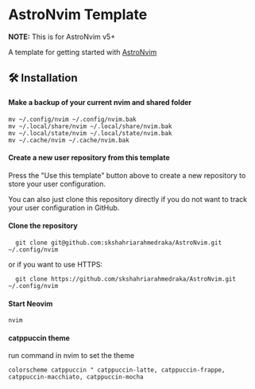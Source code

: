 # AstroNvim Template

**NOTE:** This is for AstroNvim v5+

A template for getting started with [AstroNvim](https://github.com/AstroNvim/AstroNvim)

## 🛠️ Installation

#### Make a backup of your current nvim and shared folder

```shell
mv ~/.config/nvim ~/.config/nvim.bak
mv ~/.local/share/nvim ~/.local/share/nvim.bak
mv ~/.local/state/nvim ~/.local/state/nvim.bak
mv ~/.cache/nvim ~/.cache/nvim.bak
```

#### Create a new user repository from this template

Press the "Use this template" button above to create a new repository to store your user configuration.

You can also just clone this repository directly if you do not want to track your user configuration in GitHub.

#### Clone the repository

```shell
  git clone git@github.com:skshahriarahmedraka/AstroNvim.git ~/.config/nvim
```

or if you want to use HTTPS:

```shell
  git clone https://github.com/skshahriarahmedraka/AstroNvim.git ~/.config/nvim
```

#### Start Neovim

```shell
nvim
```
#### catppuccin theme 

run command in nvim to set the theme
```
colorscheme catppuccin " catppuccin-latte, catppuccin-frappe, catppuccin-macchiato, catppuccin-mocha
```


